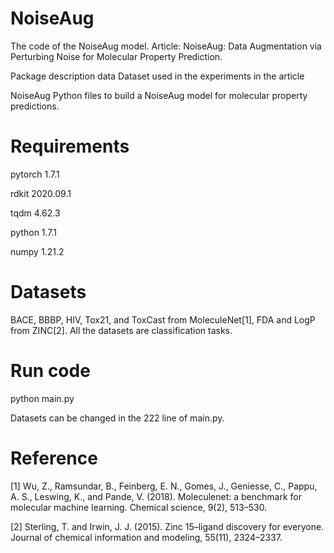 # NoiseAug
The code of the NoiseAug model. Article: NoiseAug: Data Augmentation via Perturbing Noise for Molecular Property Prediction.

Package description data Dataset used in the experiments in the article

NoiseAug Python files to build a NoiseAug model for molecular property predictions.

# Requirements

pytorch 1.7.1

rdkit 2020.09.1

tqdm 4.62.3

python 1.7.1

numpy 1.21.2

# Datasets
BACE, BBBP, HIV, Tox21, and ToxCast from MoleculeNet[1], FDA and LogP from ZINC[2]. All the datasets are classification tasks. 

# Run code

python main.py

Datasets can be changed in the 222 line of main.py.


# Reference
[1] Wu, Z., Ramsundar, B., Feinberg, E. N., Gomes, J., Geniesse, C., Pappu, A. S., Leswing, K., and Pande, V. (2018). Moleculenet: a benchmark for molecular
machine learning. Chemical science, 9(2), 513–530.

[2] Sterling, T. and Irwin, J. J. (2015). Zinc 15–ligand discovery for everyone. Journal of chemical information and modeling, 55(11), 2324–2337.
